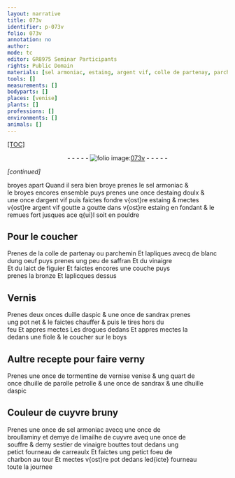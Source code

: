```yaml
---
layout: narrative
title: 073v
identifier: p-073v
folio: 073v
annotation: no
author:
mode: tc
editor: GR8975 Seminar Participants
rights: Public Domain
materials: [sel armoniac, estaing, argent vif, colle de partenay, parchemin, blanc dung oeuf, saffran, vinaigre, laict de figuier, bronze, uille daspic, sandrax, boys, tormentine de vernise venise, huille de parolle petrolle, huille daspic, cuyvre, broullaminy, limailhe de cuyvre, souffre, charbon]
tools: []
measurements: []
bodyparts: []
places: [venise]
plants: []
professions: []
environments: []
animals: []
---
```


<p><a href="{{site.url}}/{{base.url}}/diplomatic/">[TOC]</a></p><div class="folio" align="center">- - - - - <a href="http://gallica.bnf.fr/ark:/12148/btv1b10500001g/f152.image" target="_blank"><img src="https://cu-mkp.github.io/2017-workshop-edition/assets/photo-icon.png" alt="folio image: " style="display:inline-block; margin-bottom:-3px;"/>073v</a> - - - - - </div>  
 
*[continued]*
  
broyes apart Quand il sera bien broye prenes le <span class="m">sel armoniac</span> &<br/> le broyes encores ensemble puys prenes une once d<span class="m">estaing</span> doulx &<br/> une once d<span class="m">argent vif</span> puis faictes fondre v{ost}re <span class="m">estaing</span> & mectes<br/> v{ost}re <span class="m">argent vif</span> goutte a goutte dans v{ost}re <span class="m">estaing</span> en fondant & le<br/> remues fort jusques ace q{ui}l soit en pouldre
 
 
  

## Pour le coucher

 
Prenes de la <span class="m">colle de partenay</span> <span class="add">ou <span class="m">parchemin</span></span> Et lapliques avecq de <span class="m">blanc<br/> dung oeuf</span> puys prenes ung peu de <span class="m">saffran</span> Et du <span class="m">vinaigre</span><br/> Et du <span class="m">laict de figuier</span> Et faictes encores une couche puys<br/> prenes la <span class="m">bronze</span> Et laplicques dessus
 
 
  

## Vernis

 
Prenes deux onces d<span class="m">uille daspic</span> & une once de <span class="m">sandrax</span> prenes<br/> ung pot net & le faictes chauffer & puis le tires hors du<br/> feu Et appres mectes Les drogues dedans Et appres mectes la<br/> dedans une fiole & le coucher sur le <span class="m">boys</span>
 
 
  

## Aultre recepte pour faire verny

 
Prenes une once de <span class="m">tormentine de <span class="del">vernise</span> <span class="add"><span class="pl">venise</span></span></span> & ung quart de<br/> once d<span class="m">huille de <span class="del">parolle</span> <span class="add">petrolle</span></span> & une once de <span class="m">sandrax</span> & une d<span class="m">huille<br/> daspic</span>
 
 
  

## Couleur de <span class="m">cuyvre</span> bruny

 
Prenes une once de <span class="m">sel armoniac</span> avecq une once de<br/> <span class="m">broullaminy</span> et demye de <span class="m">limailhe de cuyvre</span> aveq une once de<br/> <span class="m">souffre</span> & demy sestier de <span class="m">vinaigre</span> bouttes tout dedans ung<br/> petict fourneau de carreaulx Et faictes ung petict foeu de<br/> <span class="m">charbon</span> au tour Et mectes v{ost}re pot dedans led{icte} fourneau<br/> toute la journee
 
